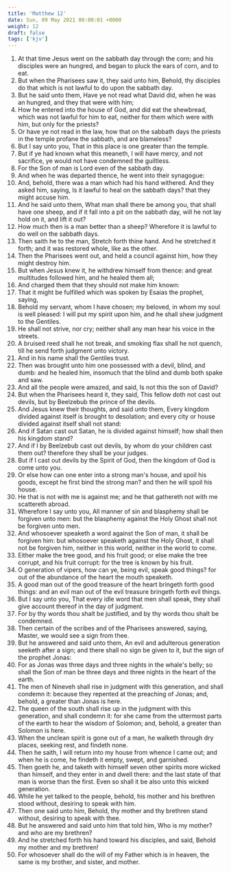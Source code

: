 ```yaml
---
title: 'Matthew 12'
date: Sun, 09 May 2021 00:00:01 +0000
weight: 12
draft: false
tags: ['kjv'] 
---
```


1. At that time Jesus went on the sabbath day through the corn; and his disciples were an hungred, and began to pluck the ears of corn, and to eat.
2. But when the Pharisees saw it, they said unto him, Behold, thy disciples do that which is not lawful to do upon the sabbath day.
3. But he said unto them, Have ye not read what David did, when he was an hungred, and they that were with him;
4. How he entered into the house of God, and did eat the shewbread, which was not lawful for him to eat, neither for them which were with him, but only for the priests?
5. Or have ye not read in the law, how that on the sabbath days the priests in the temple profane the sabbath, and are blameless?
6. But I say unto you, That in this place is one greater than the temple.
7. But if ye had known what this meaneth, I will have mercy, and not sacrifice, ye would not have condemned the guiltless.
8. For the Son of man is Lord even of the sabbath day.
9. And when he was departed thence, he went into their synagogue:
10. And, behold, there was a man which had his hand withered. And they asked him, saying, Is it lawful to heal on the sabbath days? that they might accuse him.
11. And he said unto them, What man shall there be among you, that shall have one sheep, and if it fall into a pit on the sabbath day, will he not lay hold on it, and lift it out?
12. How much then is a man better than a sheep? Wherefore it is lawful to do well on the sabbath days.
13. Then saith he to the man, Stretch forth thine hand. And he stretched it forth; and it was restored whole, like as the other.
14. Then the Pharisees went out, and held a council against him, how they might destroy him.
15. But when Jesus knew it, he withdrew himself from thence: and great multitudes followed him, and he healed them all;
16. And charged them that they should not make him known:
17. That it might be fulfilled which was spoken by Esaias the prophet, saying,
18. Behold my servant, whom I have chosen; my beloved, in whom my soul is well pleased: I will put my spirit upon him, and he shall shew judgment to the Gentiles.
19. He shall not strive, nor cry; neither shall any man hear his voice in the streets.
20. A bruised reed shall he not break, and smoking flax shall he not quench, till he send forth judgment unto victory.
21. And in his name shall the Gentiles trust.
22. Then was brought unto him one possessed with a devil, blind, and dumb: and he healed him, insomuch that the blind and dumb both spake and saw.
23. And all the people were amazed, and said, Is not this the son of David?
24. But when the Pharisees heard it, they said, This fellow doth not cast out devils, but by Beelzebub the prince of the devils.
25. And Jesus knew their thoughts, and said unto them, Every kingdom divided against itself is brought to desolation; and every city or house divided against itself shall not stand:
26. And if Satan cast out Satan, he is divided against himself; how shall then his kingdom stand?
27. And if I by Beelzebub cast out devils, by whom do your children cast them out? therefore they shall be your judges.
28. But if I cast out devils by the Spirit of God, then the kingdom of God is come unto you.
29. Or else how can one enter into a strong man's house, and spoil his goods, except he first bind the strong man? and then he will spoil his house.
30. He that is not with me is against me; and he that gathereth not with me scattereth abroad.
31. Wherefore I say unto you, All manner of sin and blasphemy shall be forgiven unto men: but the blasphemy against the Holy Ghost shall not be forgiven unto men.
32. And whosoever speaketh a word against the Son of man, it shall be forgiven him: but whosoever speaketh against the Holy Ghost, it shall not be forgiven him, neither in this world, neither in the world to come.
33. Either make the tree good, and his fruit good; or else make the tree corrupt, and his fruit corrupt: for the tree is known by his fruit.
34. O generation of vipers, how can ye, being evil, speak good things? for out of the abundance of the heart the mouth speaketh.
35. A good man out of the good treasure of the heart bringeth forth good things: and an evil man out of the evil treasure bringeth forth evil things.
36. But I say unto you, That every idle word that men shall speak, they shall give account thereof in the day of judgment.
37. For by thy words thou shalt be justified, and by thy words thou shalt be condemned.
38. Then certain of the scribes and of the Pharisees answered, saying, Master, we would see a sign from thee.
39. But he answered and said unto them, An evil and adulterous generation seeketh after a sign; and there shall no sign be given to it, but the sign of the prophet Jonas:
40. For as Jonas was three days and three nights in the whale's belly; so shall the Son of man be three days and three nights in the heart of the earth.
41. The men of Nineveh shall rise in judgment with this generation, and shall condemn it: because they repented at the preaching of Jonas; and, behold, a greater than Jonas is here.
42. The queen of the south shall rise up in the judgment with this generation, and shall condemn it: for she came from the uttermost parts of the earth to hear the wisdom of Solomon; and, behold, a greater than Solomon is here.
43. When the unclean spirit is gone out of a man, he walketh through dry places, seeking rest, and findeth none.
44. Then he saith, I will return into my house from whence I came out; and when he is come, he findeth it empty, swept, and garnished.
45. Then goeth he, and taketh with himself seven other spirits more wicked than himself, and they enter in and dwell there: and the last state of that man is worse than the first. Even so shall it be also unto this wicked generation.
46. While he yet talked to the people, behold, his mother and his brethren stood without, desiring to speak with him.
47. Then one said unto him, Behold, thy mother and thy brethren stand without, desiring to speak with thee.
48. But he answered and said unto him that told him, Who is my mother? and who are my brethren?
49. And he stretched forth his hand toward his disciples, and said, Behold my mother and my brethren!
50. For whosoever shall do the will of my Father which is in heaven, the same is my brother, and sister, and mother.
